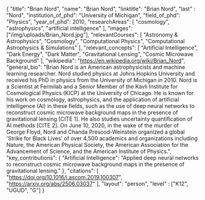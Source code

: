 {
  "title": "Brian Nord",
  "name": "Brian Nord",
  "linktitle": "Brian Nord",
  "last" : "Nord",
  "institution_of_phd": "University of Michigan",
  "field_of_phd": "Physics",
  "year_of_phd": 2010,
  "researchAreas": [
    "cosmology",
    "astrophysics",
    "artificial intelligence"
  ],
  "images": ["/img/uploads/Brian_Nord.jpg"],
  "relevantCourses": [
    "Astronomy & Astrophysics",
    "Cosmology",
    "Computational Physics",
    "Computational Astrophysics & Simulations"
  ],
  "relevant_concepts": [
    "Artificial Intelligence",
    "Dark Energy",
    "Dark Matter",
    "Gravitational Lensing",
    "Cosmic Microwave Background"
  ],
  "wikipedia": "https://en.wikipedia.org/wiki/Brian_Nord",
  "general_bio": "Brian Nord is an American astrophysicists and machine learning researcher. Nord studied physics at Johns Hopkins University and received his PhD in physics from the University of Michigan in 2010. Nord is a Scientist at Fermilab and a Senior Member of the Kavli Institute for Cosmological Physics (KICP) at the University of Chicago. He is known for his work on cosmology, astrophysics, and the application of artificial intelligence (AI) in these fields, such as the use of deep neural networks to reconstruct cosmic microwave background maps in the presence of gravitational lensing [CITE 1]. He also studies uncertainty quantification of AI methods [CITE 2]. On June 10, 2020, in the wake of the murder of George Floyd, Nord and Chanda Prescod-Weinstein organized a global 'Strike for Black Lives' of over 4,500 academics and organizations including Nature, the American Physical Society, the American Association for the Advancement of Science, and the American Institute of Physics.",
  "key_contributions": {
    "Artificial Intelligence": "Applied deep neural networks to reconstruct cosmic microwave background maps in the presence of gravitational lensing."
  },
  "citations": [
    "https://doi.org/10.1016/j.ascom.2019.100307",
    "https://arxiv.org/abs/2506.03037"
  ], 
  "layout": "person",
  "level" : ["K12", "UGUD", "G"]
}
